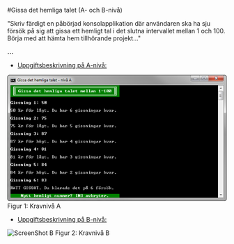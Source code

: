 #Gissa det hemliga talet (A- och B-nivå)

"Skriv färdigt en påbörjad konsolapplikation där användaren ska ha sju försök på sig att gissa ett hemligt tal i det slutna intervallet mellan 1 och 100. Börja med att hämta hem tillhörande projekt..."

**...**

- [Uppgiftsbeskrivning på A-nivå:](a-level/)

![ScreenShot A](images/a-images/numberGuessingGameA.png)
Figur 1: Kravnivå A

- [Uppgiftsbeskrivning på B-nivå:](b-level/)

![ScreenShot B](XXX.png)
Figur 2: Kravnivå B

